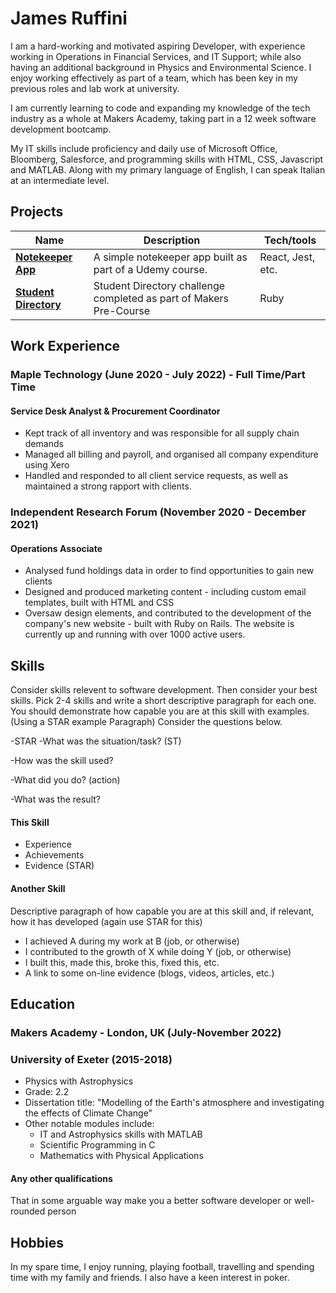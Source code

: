 # James Ruffini

I am a hard-working and motivated aspiring Developer, with experience working in Operations in Financial Services, and IT Support; while also having an additional background in Physics and Environmental Science. I enjoy working effectively as part of a team, which has been key in my previous roles and lab work at university.

I am currently learning to code and expanding my knowledge of the tech industry as a whole at Makers Academy, taking part in a 12 week software development bootcamp.

My IT skills include proficiency and daily use of Microsoft Office, Bloomberg, Salesforce, and programming skills with HTML, CSS, Javascript and MATLAB. Along with my primary language of English, I can speak Italian at an intermediate level.

## Projects

| Name                                                        | Description                                              | Tech/tools        |
| ----------------------------------------------------------- | -------------------------------------------------------- | ----------------- |
| [**Notekeeper App**](https://github.com/iniffur/NoteKeeper) | A simple notekeeper app built as part of a Udemy course. | React, Jest, etc. |
| [**Student Directory**](https://github.com/iniffur/student-directory)                              | Student Directory challenge completed as part of Makers Pre-Course                                      | Ruby              |

## Work Experience

### Maple Technology (June 2020 - July 2022) - Full Time/Part Time  
#### Service Desk Analyst & Procurement Coordinator

- Kept track of all inventory and was responsible for all supply chain demands
- Managed all billing and payroll, and organised all company expenditure using Xero
- Handled and responded to all client service requests, as well as maintained a strong rapport with clients.

### Independent Research Forum (November 2020 - December 2021)  
#### Operations Associate

- Analysed fund holdings data in order to find opportunities to gain new clients
- Designed and produced marketing content - including custom email templates, built with HTML and CSS
- Oversaw design elements, and contributed to the development of the company's new website - built with Ruby on Rails. The website is currently up and running with over 1000 active users.

## Skills

Consider skills relevent to software development. Then consider your best skills. Pick 2-4 skills and write a short descriptive paragraph for each one. You should demonstrate how capable you are at this skill with examples.
(Using a STAR example Paragraph) Consider the questions below.

-STAR
-What was the situation/task? (ST)

-How was the skill used?

-What did you do? (action)

-What was the result?


#### This Skill

- Experience
- Achievements
- Evidence (STAR)

#### Another Skill

Descriptive paragraph of how capable you are at this skill and, if relevant, how it has developed (again use STAR for this)

- I achieved A during my work at B (job, or otherwise)
- I contributed to the growth of X while doing Y (job, or otherwise)
- I built this, made this, broke this, fixed this, etc.
- A link to some on-line evidence (blogs, videos, articles, etc.)

## Education

### Makers Academy - London, UK (July-November 2022)

### University of Exeter (2015-2018)

- Physics with Astrophysics
- Grade: 2.2
- Dissertation title: "Modelling of the Earth's atmosphere and investigating the effects of Climate Change"
- Other notable modules include:
  - IT and Astrophysics skills with MATLAB
  - Scientific Programming in C
  - Mathematics with Physical Applications

#### Any other qualifications

That in some arguable way make you a better software developer or well-rounded person

## Hobbies

In my spare time, I enjoy running, playing football, travelling and spending time with my family and friends. I also have a keen interest in poker.
